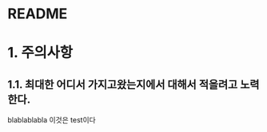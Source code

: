 README
===============================
# 1. 주의사항
## 1.1. 최대한 어디서 가지고왔는지에서 대해서 적을려고 노력한다.
blablablabla 이것은 test이다
